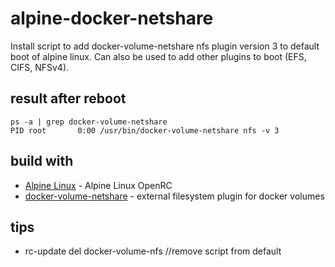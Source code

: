 # alpine-docker-netshare

Install script to add docker-volume-netshare nfs plugin version 3 to default boot of alpine linux.
Can also be used to add other plugins to boot (EFS, CIFS, NFSv4).

## result after reboot
```shell
ps -a | grep docker-volume-netshare
PID root       0:00 /usr/bin/docker-volume-netshare nfs -v 3
```

## build with

* [Alpine Linux](https://alpinelinux.org/) - Alpine Linux OpenRC
* [docker-volume-netshare](https://github.com/ContainX/docker-volume-netshare) - external filesystem plugin for docker volumes

## tips

* rc-update del docker-volume-nfs //remove script from default